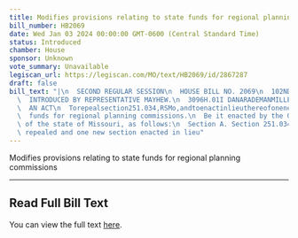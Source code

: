 ```yaml
---
title: Modifies provisions relating to state funds for regional planning commissions
bill_number: HB2069
date: Wed Jan 03 2024 00:00:00 GMT-0600 (Central Standard Time)
status: Introduced
chamber: House
sponsor: Unknown
vote_summary: Unavailable
legiscan_url: https://legiscan.com/MO/text/HB2069/id/2867287
draft: false
bill_text: "|\n  SECOND REGULAR SESSION\n  HOUSE BILL NO. 2069\n  102ND GENERAL ASSEMBLY\n\
  \  INTRODUCED BY REPRESENTATIVE MAYHEW.\n  3096H.01I DANARADEMANMILLER,ChiefClerk\n\
  \  AN ACT\n  Torepealsection251.034,RSMo,andtoenactinlieuthereofonenewsectionrelatingtostate\n\
  \  funds for regional planning commissions.\n  Be it enacted by the General Assembly\
  \ of the state of Missouri, as follows:\n  Section A. Section 251.034, RSMo, is\
  \ repealed and one new section enacted in lieu"
---
```

Modifies provisions relating to state funds for regional planning commissions

---

## Read Full Bill Text

You can view the full text [here](https://legiscan.com/MO/text/HB2069/id/2867287).
